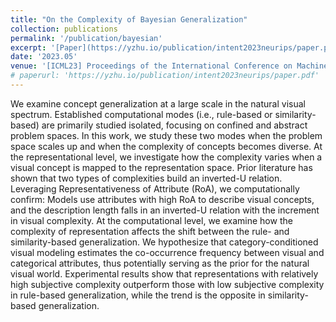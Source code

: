 ```yaml
---
title: "On the Complexity of Bayesian Generalization"
collection: publications
permalink: '/publication/bayesian'
excerpt: '[Paper](https://yzhu.io/publication/intent2023neurips/paper.pdf) [Code](https://github.com/YuzheSHI/bayesian-generalization-complexity) [Video](https://vimeo.com/845790787) [Web](https://sites.google.com/view/bayesian-generalization)'
date: '2023.05' 
venue: '[ICML23] Proceedings of the International Conference on Machine Learning'
# paperurl: 'https://yzhu.io/publication/intent2023neurips/paper.pdf'
---
```


We examine concept generalization at a large scale in the natural visual spectrum. Established computational modes (i.e., rule-based or similarity-based) are primarily studied isolated, focusing on confined and abstract problem spaces. In this work, we study these two modes when the problem space scales up and when the complexity of concepts becomes diverse. At the representational level, we investigate how the complexity varies when a visual concept is mapped to the representation space. Prior literature has shown that two types of complexities build an inverted-U relation. Leveraging Representativeness of Attribute (RoA), we computationally confirm: Models use attributes with high RoA to describe visual concepts, and the description length falls in an inverted-U relation with the increment in visual complexity. At the computational level, we examine how the complexity of representation affects the shift between the rule- and similarity-based generalization. We hypothesize that category-conditioned visual modeling estimates the co-occurrence frequency between visual and categorical attributes, thus potentially serving as the prior for the natural visual world. Experimental results show that representations with relatively high subjective complexity outperform those with low subjective complexity in rule-based generalization, while the trend is the opposite in similarity-based generalization.